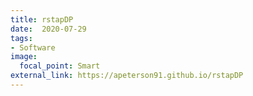 ```yaml
---
title: rstapDP 
date:  2020-07-29
tags:
- Software
image:
  focal_point: Smart
external_link: https://apeterson91.github.io/rstapDP
---
```


